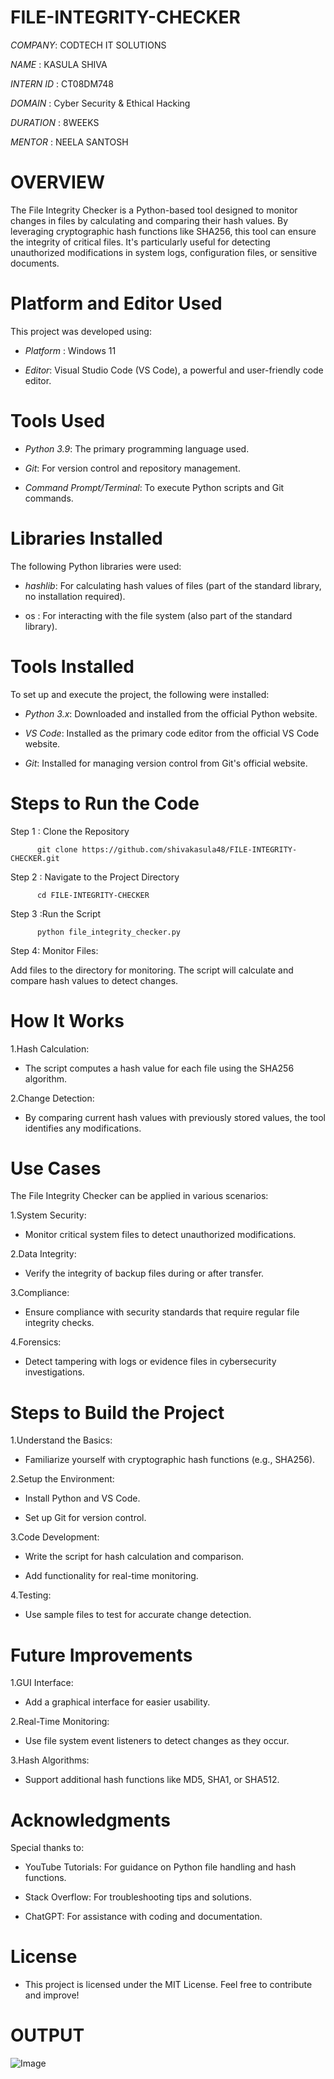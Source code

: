 # FILE-INTEGRITY-CHECKER

*COMPANY*: CODTECH IT SOLUTIONS

*NAME* : KASULA SHIVA

*INTERN ID* : CT08DM748

*DOMAIN* : Cyber Security & Ethical Hacking

*DURATION* : 8WEEKS

*MENTOR* : NEELA SANTOSH

# OVERVIEW  

The File Integrity Checker is a Python-based tool designed to monitor changes in files by calculating and comparing their hash values. By leveraging cryptographic hash functions like SHA256, this tool can ensure the integrity of critical files. It's particularly useful for detecting unauthorized modifications in system logs, configuration files, or sensitive documents.

# Platform and Editor Used

This project was developed using:

* *Platform* : Windows 11

* *Editor*: Visual Studio Code (VS Code), a powerful and user-friendly code editor.

# Tools Used

* *Python 3.9*: The primary programming language used.

* *Git*: For version control and repository management.

* *Command Prompt/Terminal*: To execute Python scripts and Git commands.

# Libraries Installed

The following Python libraries were used:

* *hashlib*: For calculating hash values of files (part of the standard library, no installation required).

* os : For interacting with the file system (also part of the standard library).

# Tools Installed

To set up and execute the project, the following were installed:

* *Python 3.x*: Downloaded and installed from the official Python website.

* *VS Code*: Installed as the primary code editor from the official VS Code website.

* *Git*: Installed for managing version control from Git's official website.


# Steps to Run the Code

Step 1 : Clone the Repository

          git clone https://github.com/shivakasula48/FILE-INTEGRITY-CHECKER.git

Step 2 : Navigate to the Project Directory

          cd FILE-INTEGRITY-CHECKER

Step 3 :Run the Script

          python file_integrity_checker.py

Step 4: Monitor Files:

Add files to the directory for monitoring.
The script will calculate and compare hash values to detect changes.

# How It Works
1.Hash Calculation:

* The script computes a hash value for each file using the SHA256 algorithm.

2.Change Detection:

* By comparing current hash values with previously stored values, the tool identifies any modifications.

# Use Cases

The File Integrity Checker can be applied in various scenarios:

1.System Security:

* Monitor critical system files to detect unauthorized modifications.

2.Data Integrity:

* Verify the integrity of backup files during or after transfer.

3.Compliance:

* Ensure compliance with security standards that require regular file integrity checks.

4.Forensics:

* Detect tampering with logs or evidence files in cybersecurity investigations.

# Steps to Build the Project

1.Understand the Basics:

* Familiarize yourself with cryptographic hash functions (e.g., SHA256).

2.Setup the Environment:

* Install Python and VS Code.

* Set up Git for version control.

3.Code Development:

* Write the script for hash calculation and comparison.

* Add functionality for real-time monitoring.

4.Testing:

* Use sample files to test for accurate change detection.

# Future Improvements

1.GUI Interface:

* Add a graphical interface for easier usability.

2.Real-Time Monitoring:

* Use file system event listeners to detect changes as they occur.

3.Hash Algorithms:

* Support additional hash functions like MD5, SHA1, or SHA512.

# Acknowledgments

Special thanks to:

* YouTube Tutorials: For guidance on Python file handling and hash functions.

* Stack Overflow: For troubleshooting tips and solutions.

* ChatGPT: For assistance with coding and documentation.

# License

* This project is licensed under the MIT License. Feel free to contribute and improve!











# OUTPUT

![Image](https://github.com/user-attachments/assets/e21d7487-e55e-4b1b-8a4f-bb1836e6348e)

